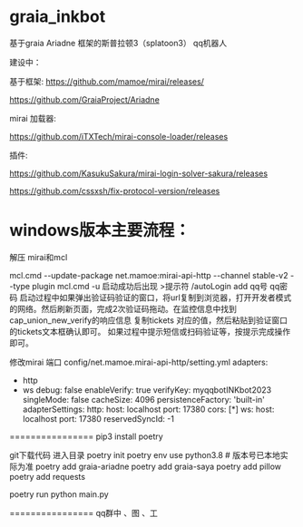 # graia_inkbot
基于graia Ariadne 框架的斯普拉顿3（splatoon3） qq机器人

建设中：

基于框架:
https://github.com/mamoe/mirai/releases/

https://github.com/GraiaProject/Ariadne

mirai 加载器:

https://github.com/iTXTech/mirai-console-loader/releases

插件:

https://github.com/KasukuSakura/mirai-login-solver-sakura/releases

https://github.com/cssxsh/fix-protocol-version/releases

windows版本主要流程：
===================================
解压
mirai和mcl

mcl.cmd --update-package net.mamoe:mirai-api-http --channel stable-v2 --type plugin
mcl.cmd -u
启动成功后出现 >提示符
/autoLogin add qq号 qq密码
启动过程中如果弹出验证码验证的窗口，将url复制到浏览器，打开开发者模式的网络。然后刷新页面，完成2次验证码拖动。在监控信息中找到cap_union_new_verify的响应信息
复制tickets 对应的值，然后粘贴到验证窗口的tickets文本框确认即可。
如果过程中提示短信或扫码验证等，按提示完成操作即可。

修改mirai 端口
config/net.mamoe.mirai-api-http/setting.yml
adapters: 
  - http
  - ws
debug: false
enableVerify: true
verifyKey: myqqbotINKbot2023
singleMode: false
cacheSize: 4096
persistenceFactory: 'built-in'
adapterSettings: 
  http:
    host: localhost
    port: 17380
    cors: [*]
  ws:
    host: localhost
    port: 17380
    reservedSyncId: -1


================
pip3 install  poetry


git下载代码
进入目录
poetry init
poetry env use python3.8 # 版本号已本地实际为准
poetry add graia-ariadne
poetry add graia-saya
poetry add pillow
poetry add requests

poetry run python main.py

================
qq群中
、图
、工

